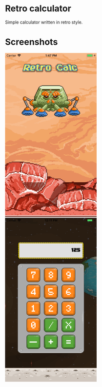 # Retro calculator
Simple calculator written in retro style.

# Screenshots


<p align="left">
  <img src="images/screenshot2.png" width="300">
  <img src="images/screenshot1.png" width="300">
</p>
